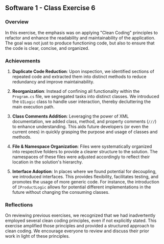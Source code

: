 ## Software 1 - Class Exercise 6

### Overview

In this exercise, the emphasis was on applying "Clean Coding" principles to refactor and enhance the readability and maintainability of the application. The goal was not just to produce functioning code, but also to ensure that the code is clear, concise, and organized.

### Achievements

1. **Duplicate Code Reduction**: Upon inspection, we identified sections of repeated code and extracted them into distinct methods to reduce redundancy and improve maintainability.
   
2. **Reorganization**: Instead of confining all functionality within the `Program.cs` file, we segregated tasks into distinct classes. We introduced the `UILogic` class to handle user interaction, thereby decluttering the main execution path.

3. **Class Comments Addition**: Leveraging the power of XML documentation, we added class, method, and property comments (`///`) to enhance understanding. This aids future developers (or even the current ones) in quickly grasping the purpose and usage of classes and methods.

4. **File & Namespace Organization**: Files were systematically organized into respective folders to provide a clearer structure to the solution. The namespaces of these files were adjusted accordingly to reflect their location in the solution's hierarchy.

5. **Interface Adoption**: In places where we found potential for decoupling, we introduced interfaces. This provides flexibility, facilitates testing, and promotes the usage of more generic code. For instance, the introduction of `IProductLogic` allows for potential different implementations in the future without changing the consuming classes.

### Reflections

On reviewing previous exercises, we recognized that we had inadvertently employed several clean coding principles, even if not explicitly stated. This exercise amplified those principles and provided a structured approach to clean coding. We encourage everyone to review and discuss their prior work in light of these principles.
